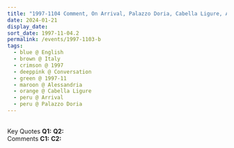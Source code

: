 ```yaml
---
title: "1997-1104 Comment, On Arrival, Palazzo Doria, Cabella Ligure, Alessandria, Italy"
date: 2024-01-21
display_date: 
sort_date: 1997-11-04.2
permalink: /events/1997-1103-b
tags:
  - blue @ English
  - brown @ Italy
  - crimson @ 1997
  - deeppink @ Conversation
  - green @ 1997-11
  - maroon @ Alessandria
  - orange @ Cabella Ligure
  - peru @ Arrival
  - peru @ Palazzo Doria
---
```


<br>

<wave-list>
  <list-title color="DarkSeaGreen" width="55">Key Quotes</list-title>
  <list-item color="BlanchedAlmond" width="280"><b>Q1:</b> <i></i></list-item>
  <list-item color="Lavender" width="280"><b>Q2:</b> <i></i></list-item>
</wave-list>

<br>

<wave-list>
  <list-title color="DarkSeaGreen" width="55">Comments</list-title>
  <list-item color="BlanchedAlmond" width="280"><b>C1:</b> <i></i></list-item>
  <list-item color="Lavender" width="280"><b>C2:</b> <i></i></list-item>
</wave-list>